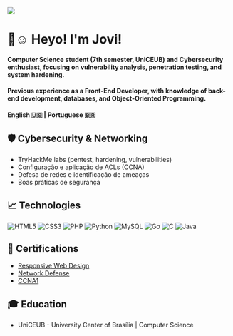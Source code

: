 ![](https://komarev.com/ghpvc/?username=Joviviz&color=blueviolet)
# 👋☺️ Heyo! I'm Jovi!

#### Computer Science student (7th semester, UniCEUB) and **Cybersecurity enthusiast**, focusing on **vulnerability analysis, penetration testing, and system hardening**.
#### Previous experience as a Front-End Developer, with knowledge of back-end development, databases, and Object-Oriented Programming.
#### English 🇺🇸 | Portuguese 🇧🇷  

## 🛡️ Cybersecurity & Networking  
- TryHackMe labs (pentest, hardening, vulnerabilities)  
- Configuração e aplicação de ACLs (CCNA)  
- Defesa de redes e identificação de ameaças  
- Boas práticas de segurança

## 📈 Technologies 
![HTML5](https://img.shields.io/badge/html5-%23E34F26.svg?style=for-the-badge&logo=html5&logoColor=white)
![CSS3](https://img.shields.io/badge/css3-%231572B6.svg?style=for-the-badge&logo=css3&logoColor=white)
![PHP](https://img.shields.io/badge/php-%23777BB4.svg?style=for-the-badge&logo=php&logoColor=white)
![Python](https://img.shields.io/badge/python-3670A0?style=for-the-badge&logo=python&logoColor=ffdd54)
![MySQL](https://img.shields.io/badge/mysql-4479A1.svg?style=for-the-badge&logo=mysql&logoColor=white)
![Go](https://img.shields.io/badge/go-%2300ADD8.svg?style=for-the-badge&logo=go&logoColor=white)
![C](https://img.shields.io/badge/c-%2300599C.svg?style=for-the-badge&logo=c&logoColor=white)
![Java](https://img.shields.io/badge/java-%23ED8B00.svg?style=for-the-badge&logo=openjdk&logoColor=white)

## 📜 Certifications
* [Responsive Web Design](https://www.freecodecamp.org/certification/Joviviz/responsive-web-design)
* [Network Defense](https://www.credly.com/badges/8ec94c1c-f97a-4317-864b-8add4607c223/linked_in?t=su94ft)
* [CCNA1](https://www.credly.com/badges/947715a1-9a92-4328-ad07-acc5e78ee1d9/public_url)

## 🎓 Education
* UniCEUB - University Center of Brasília | Computer Science  

